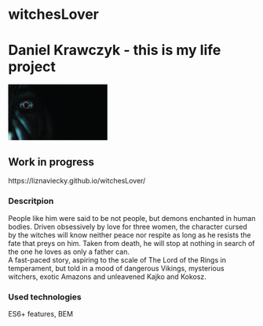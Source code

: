 # witchesLover
# Daniel Krawczyk - this is my life project
<img src="images/menuBackground.png" width="40%" height="40%">
<h2> Work in progress </h2>
https://liznaviecky.github.io/witchesLover/
<h3> Descritpion </h3>
People like him were said to be not people, but demons enchanted in human bodies. Driven obsessively by 
love for three women, the character cursed by the witches will know neither peace nor respite 
as long as he resists the fate that preys on him. Taken from death, he will stop at nothing 
in search of the one he loves as only a father can. <br>
A fast-paced story, aspiring to the scale of The Lord of the Rings in temperament, but
told in a mood of dangerous Vikings, mysterious witchers, exotic Amazons and unleavened Kajko and Kokosz. 
<h3> Used technologies </h3>
ES6+ features, BEM
